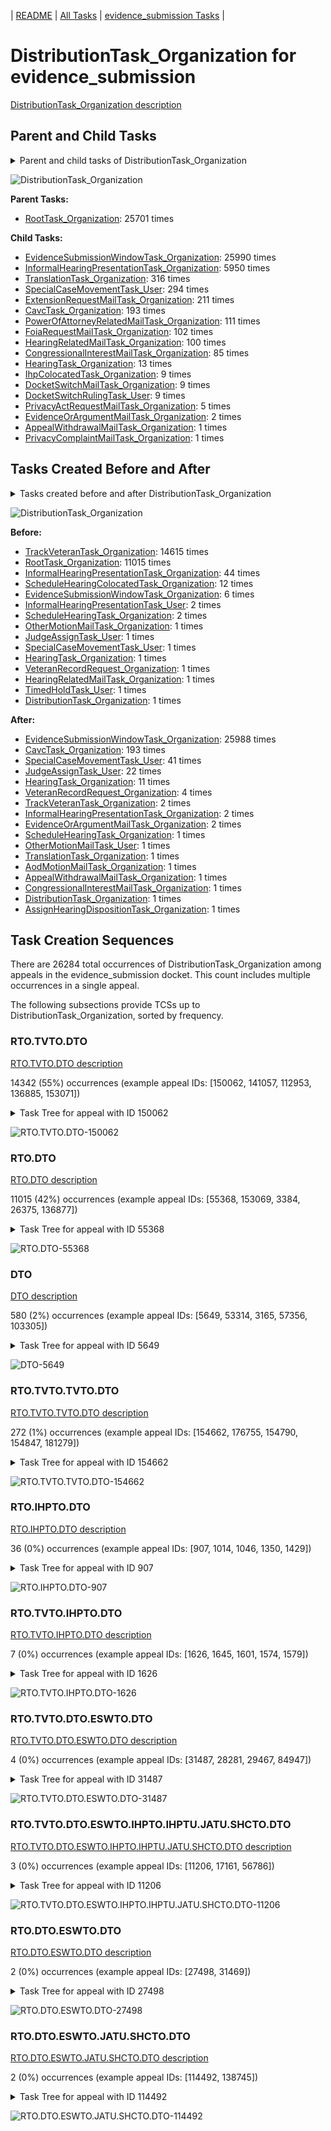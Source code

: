 <!-- DO NOT EDIT THIS FILE.  This file is autogenerated. -->
| [README](../README.md) | [All Tasks](../alltasks.md) | [evidence_submission Tasks](tasklist.md) |

# DistributionTask_Organization for evidence_submission

[DistributionTask_Organization description](../descr/DistributionTask_Organization.md)

## Parent and Child Tasks

<details><summary markdown='span'>Parent and child tasks of DistributionTask_Organization
</summary>

```
digraph G {
rankdir=LR;
node [shape=box]
"DistributionTask_Organization" -> "EvidenceSubmissionWindowTask_Organization" [label=25990]
"DistributionTask_Organization" -> "InformalHearingPresentationTask_Organization" [label=5950]
"DistributionTask_Organization" -> "TranslationTask_Organization" [label=316]
"DistributionTask_Organization" -> "SpecialCaseMovementTask_User" [label=294]
"DistributionTask_Organization" -> "ExtensionRequestMailTask_Organization" [label=211]
"DistributionTask_Organization" -> "CavcTask_Organization" [label=193]
"DistributionTask_Organization" -> "PowerOfAttorneyRelatedMailTask_Organization" [label=111]
"DistributionTask_Organization" -> "FoiaRequestMailTask_Organization" [label=102]
"DistributionTask_Organization" -> "HearingRelatedMailTask_Organization" [label=100]
"DistributionTask_Organization" -> "CongressionalInterestMailTask_Organization" [label=85]
"DistributionTask_Organization" -> "HearingTask_Organization" [label=13]
"DistributionTask_Organization" -> "IhpColocatedTask_Organization" [label=9]
"DistributionTask_Organization" -> "DocketSwitchRulingTask_User" [label=9]
"DistributionTask_Organization" -> "DocketSwitchMailTask_Organization" [label=9]
"DistributionTask_Organization" -> "PrivacyActRequestMailTask_Organization" [label=5]
"DistributionTask_Organization" -> "EvidenceOrArgumentMailTask_Organization" [label=2]
"DistributionTask_Organization" -> "PrivacyComplaintMailTask_Organization" [label=1]
"DistributionTask_Organization" -> "AppealWithdrawalMailTask_Organization" [label=1]
"RootTask_Organization" -> "DistributionTask_Organization" [label=25701]
}
```
</details>

![DistributionTask_Organization](dot/DistributionTask_Organization-parentchild.dot.png)

**Parent Tasks:**

   * [RootTask_Organization](RootTask_Organization.md): 25701 times

**Child Tasks:**

   * [EvidenceSubmissionWindowTask_Organization](EvidenceSubmissionWindowTask_Organization.md): 25990 times
   * [InformalHearingPresentationTask_Organization](InformalHearingPresentationTask_Organization.md): 5950 times
   * [TranslationTask_Organization](TranslationTask_Organization.md): 316 times
   * [SpecialCaseMovementTask_User](SpecialCaseMovementTask_User.md): 294 times
   * [ExtensionRequestMailTask_Organization](ExtensionRequestMailTask_Organization.md): 211 times
   * [CavcTask_Organization](CavcTask_Organization.md): 193 times
   * [PowerOfAttorneyRelatedMailTask_Organization](PowerOfAttorneyRelatedMailTask_Organization.md): 111 times
   * [FoiaRequestMailTask_Organization](FoiaRequestMailTask_Organization.md): 102 times
   * [HearingRelatedMailTask_Organization](HearingRelatedMailTask_Organization.md): 100 times
   * [CongressionalInterestMailTask_Organization](CongressionalInterestMailTask_Organization.md): 85 times
   * [HearingTask_Organization](HearingTask_Organization.md): 13 times
   * [IhpColocatedTask_Organization](IhpColocatedTask_Organization.md): 9 times
   * [DocketSwitchMailTask_Organization](DocketSwitchMailTask_Organization.md): 9 times
   * [DocketSwitchRulingTask_User](DocketSwitchRulingTask_User.md): 9 times
   * [PrivacyActRequestMailTask_Organization](PrivacyActRequestMailTask_Organization.md): 5 times
   * [EvidenceOrArgumentMailTask_Organization](EvidenceOrArgumentMailTask_Organization.md): 2 times
   * [AppealWithdrawalMailTask_Organization](AppealWithdrawalMailTask_Organization.md): 1 times
   * [PrivacyComplaintMailTask_Organization](PrivacyComplaintMailTask_Organization.md): 1 times

## Tasks Created Before and After

<details><summary markdown='span'>Tasks created before and after DistributionTask_Organization</summary>

```
digraph G {
rankdir=LR;

"DistributionTask_Organization" -> "EvidenceSubmissionWindowTask_Organization" [label=25988]
"DistributionTask_Organization" -> "CavcTask_Organization" [label=193]
"DistributionTask_Organization" -> "SpecialCaseMovementTask_User" [label=41]
"DistributionTask_Organization" -> "JudgeAssignTask_User" [label=22]
"DistributionTask_Organization" -> "HearingTask_Organization" [label=11]
"DistributionTask_Organization" -> "VeteranRecordRequest_Organization" [label=4]
"DistributionTask_Organization" -> "TrackVeteranTask_Organization" [label=2]
"DistributionTask_Organization" -> "InformalHearingPresentationTask_Organization" [label=2]
"DistributionTask_Organization" -> "EvidenceOrArgumentMailTask_Organization" [label=2]
"DistributionTask_Organization" -> "TranslationTask_Organization" [label=1]
"DistributionTask_Organization" -> "ScheduleHearingTask_Organization" [label=1]
"DistributionTask_Organization" -> "OtherMotionMailTask_User" [label=1]
"DistributionTask_Organization" -> "DistributionTask_Organization" [label=1]
"DistributionTask_Organization" -> "CongressionalInterestMailTask_Organization" [label=1]
"DistributionTask_Organization" -> "AssignHearingDispositionTask_Organization" [label=1]
"DistributionTask_Organization" -> "AppealWithdrawalMailTask_Organization" [label=1]
"DistributionTask_Organization" -> "AodMotionMailTask_Organization" [label=1]
"TrackVeteranTask_Organization" -> "DistributionTask_Organization" [label=14615]
"RootTask_Organization" -> "DistributionTask_Organization" [label=11015]
"InformalHearingPresentationTask_Organization" -> "DistributionTask_Organization" [label=44]
"ScheduleHearingColocatedTask_Organization" -> "DistributionTask_Organization" [label=12]
"EvidenceSubmissionWindowTask_Organization" -> "DistributionTask_Organization" [label=6]
"ScheduleHearingTask_Organization" -> "DistributionTask_Organization" [label=2]
"InformalHearingPresentationTask_User" -> "DistributionTask_Organization" [label=2]
"VeteranRecordRequest_Organization" -> "DistributionTask_Organization" [label=1]
"TimedHoldTask_User" -> "DistributionTask_Organization" [label=1]
"SpecialCaseMovementTask_User" -> "DistributionTask_Organization" [label=1]
"OtherMotionMailTask_Organization" -> "DistributionTask_Organization" [label=1]
"JudgeAssignTask_User" -> "DistributionTask_Organization" [label=1]
"HearingTask_Organization" -> "DistributionTask_Organization" [label=1]
"HearingRelatedMailTask_Organization" -> "DistributionTask_Organization" [label=1]
"DistributionTask_Organization" -> "DistributionTask_Organization" [label=1]
}
```
</details>

![DistributionTask_Organization](dot/DistributionTask_Organization.dot.png)

**Before:**

   * [TrackVeteranTask_Organization](TrackVeteranTask_Organization.md): 14615 times
   * [RootTask_Organization](RootTask_Organization.md): 11015 times
   * [InformalHearingPresentationTask_Organization](InformalHearingPresentationTask_Organization.md): 44 times
   * [ScheduleHearingColocatedTask_Organization](ScheduleHearingColocatedTask_Organization.md): 12 times
   * [EvidenceSubmissionWindowTask_Organization](EvidenceSubmissionWindowTask_Organization.md): 6 times
   * [InformalHearingPresentationTask_User](InformalHearingPresentationTask_User.md): 2 times
   * [ScheduleHearingTask_Organization](ScheduleHearingTask_Organization.md): 2 times
   * [OtherMotionMailTask_Organization](OtherMotionMailTask_Organization.md): 1 times
   * [JudgeAssignTask_User](JudgeAssignTask_User.md): 1 times
   * [SpecialCaseMovementTask_User](SpecialCaseMovementTask_User.md): 1 times
   * [HearingTask_Organization](HearingTask_Organization.md): 1 times
   * [VeteranRecordRequest_Organization](VeteranRecordRequest_Organization.md): 1 times
   * [HearingRelatedMailTask_Organization](HearingRelatedMailTask_Organization.md): 1 times
   * [TimedHoldTask_User](TimedHoldTask_User.md): 1 times
   * [DistributionTask_Organization](DistributionTask_Organization.md): 1 times

**After:**

   * [EvidenceSubmissionWindowTask_Organization](EvidenceSubmissionWindowTask_Organization.md): 25988 times
   * [CavcTask_Organization](CavcTask_Organization.md): 193 times
   * [SpecialCaseMovementTask_User](SpecialCaseMovementTask_User.md): 41 times
   * [JudgeAssignTask_User](JudgeAssignTask_User.md): 22 times
   * [HearingTask_Organization](HearingTask_Organization.md): 11 times
   * [VeteranRecordRequest_Organization](VeteranRecordRequest_Organization.md): 4 times
   * [TrackVeteranTask_Organization](TrackVeteranTask_Organization.md): 2 times
   * [InformalHearingPresentationTask_Organization](InformalHearingPresentationTask_Organization.md): 2 times
   * [EvidenceOrArgumentMailTask_Organization](EvidenceOrArgumentMailTask_Organization.md): 2 times
   * [ScheduleHearingTask_Organization](ScheduleHearingTask_Organization.md): 1 times
   * [OtherMotionMailTask_User](OtherMotionMailTask_User.md): 1 times
   * [TranslationTask_Organization](TranslationTask_Organization.md): 1 times
   * [AodMotionMailTask_Organization](AodMotionMailTask_Organization.md): 1 times
   * [AppealWithdrawalMailTask_Organization](AppealWithdrawalMailTask_Organization.md): 1 times
   * [CongressionalInterestMailTask_Organization](CongressionalInterestMailTask_Organization.md): 1 times
   * [DistributionTask_Organization](DistributionTask_Organization.md): 1 times
   * [AssignHearingDispositionTask_Organization](AssignHearingDispositionTask_Organization.md): 1 times

## Task Creation Sequences

There are 26284 total occurrences of DistributionTask_Organization among appeals in the evidence_submission docket.  This count includes multiple occurrences in a single appeal.

The following subsections provide TCSs up to DistributionTask_Organization, sorted by frequency.

### RTO.TVTO.DTO

[RTO.TVTO.DTO description](../descr/RTO.TVTO.DTO.md)

14342 (55%) occurrences (example appeal IDs: [150062, 141057, 112953, 136885, 153071])

<details><summary markdown='span'>Task Tree for appeal with ID 150062</summary>

```
@startuml
skinparam {
  ObjectBorderColor #555
  ObjectBorderThickness 0
  ObjectFontStyle bold
  ObjectFontSize 14
  ObjectAttributeFontColor #333
  ObjectAttributeFontSize 12
}
  object 0.RootTask #8dd3c7 {
Organization
}
  object 1.TrackVeteranTask #bebada {
Organization
}
  object 2.DistributionTask #ffffb3 {
Organization  <back:white>    </back>
}
  object 3.EvidenceSubmissionWindowTask #fccde5 {
Organization
}
  object 4.InformalHearingPresentationTask #fdb462 {
Organization
}
  object 5.InformalHearingPresentationTask #fdb462 {
User
}
  object 6.InformalHearingPresentationTask #fdb462 {
User
}
  object 7.JudgeAssignTask #ccebc5 {
User
}
  object 8.JudgeDecisionReviewTask #d9d9d9 {
User
}
  object 9.AttorneyTask #bc80bd {
User
}
  object 10.BvaDispatchTask #b3de69 {
Organization
}
  object 11.BvaDispatchTask #b3de69 {
User
}
0.RootTask -- 1.TrackVeteranTask
0.RootTask -- 2.DistributionTask
2.DistributionTask -- 3.EvidenceSubmissionWindowTask
2.DistributionTask -- 4.InformalHearingPresentationTask
4.InformalHearingPresentationTask -- 5.InformalHearingPresentationTask
4.InformalHearingPresentationTask -- 6.InformalHearingPresentationTask
0.RootTask -- 7.JudgeAssignTask
0.RootTask -- 8.JudgeDecisionReviewTask
8.JudgeDecisionReviewTask -- 9.AttorneyTask
0.RootTask -- 10.BvaDispatchTask
10.BvaDispatchTask -- 11.BvaDispatchTask
@enduml
```
</details>

![RTO.TVTO.DTO-150062](uml/RTO.TVTO.DTO-150062.png)

### RTO.DTO

[RTO.DTO description](../descr/RTO.DTO.md)

11015 (42%) occurrences (example appeal IDs: [55368, 153069, 3384, 26375, 136877])

<details><summary markdown='span'>Task Tree for appeal with ID 55368</summary>

```
@startuml
skinparam {
  ObjectBorderColor #555
  ObjectBorderThickness 0
  ObjectFontStyle bold
  ObjectFontSize 14
  ObjectAttributeFontColor #333
  ObjectAttributeFontSize 12
}
  object 0.RootTask #8dd3c7 {
Organization
}
  object 1.TrackVeteranTask #bebada {
Organization
}
  object 2.DistributionTask #ffffb3 {
Organization  <back:white>    </back>
}
  object 3.EvidenceSubmissionWindowTask #fccde5 {
Organization
}
0.RootTask -- 1.TrackVeteranTask
0.RootTask -- 2.DistributionTask
2.DistributionTask -- 3.EvidenceSubmissionWindowTask
@enduml
```
</details>

![RTO.DTO-55368](uml/RTO.DTO-55368.png)

### DTO

[DTO description](../descr/DTO.md)

580 (2%) occurrences (example appeal IDs: [5649, 53314, 3165, 57356, 103305])

<details><summary markdown='span'>Task Tree for appeal with ID 5649</summary>

```
@startuml
skinparam {
  ObjectBorderColor #555
  ObjectBorderThickness 0
  ObjectFontStyle bold
  ObjectFontSize 14
  ObjectAttributeFontColor #333
  ObjectAttributeFontSize 12
}
  object 0.RootTask #8dd3c7 {
Organization
}
  object 1.TrackVeteranTask #bebada {
Organization
}
  object 2.DistributionTask #ffffb3 {
Organization  <back:white>    </back>
}
  object 3.EvidenceSubmissionWindowTask #fccde5 {
Organization
}
  object 4.InformalHearingPresentationTask #fdb462 {
Organization
}
  object 5.JudgeAssignTask #ccebc5 {
User
}
  object 6.JudgeDecisionReviewTask #d9d9d9 {
User
}
  object 7.AttorneyTask #bc80bd {
User
}
  object 8.TrackVeteranTask #bebada {
Organization
}
  object 9.InformalHearingPresentationTask #fdb462 {
Organization
}
0.RootTask -- 1.TrackVeteranTask
0.RootTask -- 2.DistributionTask
2.DistributionTask -- 3.EvidenceSubmissionWindowTask
2.DistributionTask -- 4.InformalHearingPresentationTask
0.RootTask -- 5.JudgeAssignTask
0.RootTask -- 6.JudgeDecisionReviewTask
6.JudgeDecisionReviewTask -- 7.AttorneyTask
0.RootTask -- 8.TrackVeteranTask
0.RootTask -- 9.InformalHearingPresentationTask
@enduml
```
</details>

![DTO-5649](uml/DTO-5649.png)

### RTO.TVTO.TVTO.DTO

[RTO.TVTO.TVTO.DTO description](../descr/RTO.TVTO.TVTO.DTO.md)

272 (1%) occurrences (example appeal IDs: [154662, 176755, 154790, 154847, 181279])

<details><summary markdown='span'>Task Tree for appeal with ID 154662</summary>

```
@startuml
skinparam {
  ObjectBorderColor #555
  ObjectBorderThickness 0
  ObjectFontStyle bold
  ObjectFontSize 14
  ObjectAttributeFontColor #333
  ObjectAttributeFontSize 12
}
  object 0.RootTask #8dd3c7 {
Organization
}
  object 1.TrackVeteranTask #bebada {
Organization
}
  object 2.TrackVeteranTask #bebada {
Organization
}
  object 3.DistributionTask #ffffb3 {
Organization  <back:white>    </back>
}
  object 4.EvidenceSubmissionWindowTask #fccde5 {
Organization
}
0.RootTask -- 1.TrackVeteranTask
0.RootTask -- 2.TrackVeteranTask
0.RootTask -- 3.DistributionTask
3.DistributionTask -- 4.EvidenceSubmissionWindowTask
@enduml
```
</details>

![RTO.TVTO.TVTO.DTO-154662](uml/RTO.TVTO.TVTO.DTO-154662.png)

### RTO.IHPTO.DTO

[RTO.IHPTO.DTO description](../descr/RTO.IHPTO.DTO.md)

36 (0%) occurrences (example appeal IDs: [907, 1014, 1046, 1350, 1429])

<details><summary markdown='span'>Task Tree for appeal with ID 907</summary>

```
@startuml
skinparam {
  ObjectBorderColor #555
  ObjectBorderThickness 0
  ObjectFontStyle bold
  ObjectFontSize 14
  ObjectAttributeFontColor #333
  ObjectAttributeFontSize 12
}
  object 0.RootTask #8dd3c7 {
Organization
}
  object 1.InformalHearingPresentationTask #fdb462 {
Organization
}
  object 2.DistributionTask #ffffb3 {
Organization  <back:white>    </back>
}
  object 3.EvidenceSubmissionWindowTask #fccde5 {
Organization
}
  object 4.TrackVeteranTask #bebada {
Organization
}
  object 5.JudgeAssignTask #ccebc5 {
User
}
  object 6.JudgeDecisionReviewTask #d9d9d9 {
User
}
  object 7.AttorneyTask #bc80bd {
User
}
  object 8.OtherColocatedTask #80b1d3 {
Organization
}
  object 9.OtherColocatedTask #80b1d3 {
User
}
  object 10.BvaDispatchTask #b3de69 {
Organization
}
  object 11.BvaDispatchTask #b3de69 {
User
}
2.DistributionTask -- 1.InformalHearingPresentationTask
0.RootTask -- 2.DistributionTask
2.DistributionTask -- 3.EvidenceSubmissionWindowTask
0.RootTask -- 4.TrackVeteranTask
0.RootTask -- 5.JudgeAssignTask
0.RootTask -- 6.JudgeDecisionReviewTask
6.JudgeDecisionReviewTask -- 7.AttorneyTask
7.AttorneyTask -- 8.OtherColocatedTask
8.OtherColocatedTask -- 9.OtherColocatedTask
0.RootTask -- 10.BvaDispatchTask
10.BvaDispatchTask -- 11.BvaDispatchTask
@enduml
```
</details>

![RTO.IHPTO.DTO-907](uml/RTO.IHPTO.DTO-907.png)

### RTO.TVTO.IHPTO.DTO

[RTO.TVTO.IHPTO.DTO description](../descr/RTO.TVTO.IHPTO.DTO.md)

7 (0%) occurrences (example appeal IDs: [1626, 1645, 1601, 1574, 1579])

<details><summary markdown='span'>Task Tree for appeal with ID 1626</summary>

```
@startuml
skinparam {
  ObjectBorderColor #555
  ObjectBorderThickness 0
  ObjectFontStyle bold
  ObjectFontSize 14
  ObjectAttributeFontColor #333
  ObjectAttributeFontSize 12
}
  object 0.RootTask #8dd3c7 {
Organization
}
  object 1.TrackVeteranTask #bebada {
Organization
}
  object 2.InformalHearingPresentationTask #fdb462 {
Organization
}
  object 3.DistributionTask #ffffb3 {
Organization  <back:white>    </back>
}
  object 4.EvidenceSubmissionWindowTask #fccde5 {
Organization
}
  object 5.JudgeAssignTask #ccebc5 {
User
}
  object 6.JudgeDecisionReviewTask #d9d9d9 {
User
}
  object 7.AttorneyTask #bc80bd {
User
}
  object 8.BvaDispatchTask #b3de69 {
Organization
}
  object 9.BvaDispatchTask #b3de69 {
User
}
0.RootTask -- 1.TrackVeteranTask
3.DistributionTask -- 2.InformalHearingPresentationTask
0.RootTask -- 3.DistributionTask
3.DistributionTask -- 4.EvidenceSubmissionWindowTask
0.RootTask -- 5.JudgeAssignTask
0.RootTask -- 6.JudgeDecisionReviewTask
6.JudgeDecisionReviewTask -- 7.AttorneyTask
0.RootTask -- 8.BvaDispatchTask
8.BvaDispatchTask -- 9.BvaDispatchTask
@enduml
```
</details>

![RTO.TVTO.IHPTO.DTO-1626](uml/RTO.TVTO.IHPTO.DTO-1626.png)

### RTO.TVTO.DTO.ESWTO.DTO

[RTO.TVTO.DTO.ESWTO.DTO description](../descr/RTO.TVTO.DTO.ESWTO.DTO.md)

4 (0%) occurrences (example appeal IDs: [31487, 28281, 29467, 84947])

<details><summary markdown='span'>Task Tree for appeal with ID 31487</summary>

```
@startuml
skinparam {
  ObjectBorderColor #555
  ObjectBorderThickness 0
  ObjectFontStyle bold
  ObjectFontSize 14
  ObjectAttributeFontColor #333
  ObjectAttributeFontSize 12
}
  object 0.RootTask #8dd3c7 {
Organization
}
  object 1.TrackVeteranTask #bebada {
Organization
}
  object 2.DistributionTask #ffffb3 {
Organization  <back:white>    </back>
}
  object 3.EvidenceSubmissionWindowTask #fccde5 {
Organization
}
  object 4.JudgeAssignTask #ccebc5 {
User
}
  object 5.DistributionTask #ffffb3 {
Organization  <back:white>    </back>
}
  object 6.JudgeAssignTask #ccebc5 {
User
}
  object 7.JudgeDecisionReviewTask #d9d9d9 {
User
}
  object 8.AttorneyTask #bc80bd {
User
}
  object 9.JudgeDecisionReviewTask #d9d9d9 {
User
}
  object 10.BvaDispatchTask #b3de69 {
Organization
}
  object 11.BvaDispatchTask #b3de69 {
User
}
0.RootTask -- 1.TrackVeteranTask
0.RootTask -- 2.DistributionTask
2.DistributionTask -- 3.EvidenceSubmissionWindowTask
0.RootTask -- 4.JudgeAssignTask
0.RootTask -- 5.DistributionTask
0.RootTask -- 6.JudgeAssignTask
0.RootTask -- 7.JudgeDecisionReviewTask
9.JudgeDecisionReviewTask -- 8.AttorneyTask
0.RootTask -- 9.JudgeDecisionReviewTask
0.RootTask -- 10.BvaDispatchTask
10.BvaDispatchTask -- 11.BvaDispatchTask
@enduml
```
</details>

![RTO.TVTO.DTO.ESWTO.DTO-31487](uml/RTO.TVTO.DTO.ESWTO.DTO-31487.png)

### RTO.TVTO.DTO.ESWTO.IHPTO.IHPTU.JATU.SHCTO.DTO

[RTO.TVTO.DTO.ESWTO.IHPTO.IHPTU.JATU.SHCTO.DTO description](../descr/RTO.TVTO.DTO.ESWTO.IHPTO.IHPTU.JATU.SHCTO.DTO.md)

3 (0%) occurrences (example appeal IDs: [11206, 17161, 56786])

<details><summary markdown='span'>Task Tree for appeal with ID 11206</summary>

```
@startuml
skinparam {
  ObjectBorderColor #555
  ObjectBorderThickness 0
  ObjectFontStyle bold
  ObjectFontSize 14
  ObjectAttributeFontColor #333
  ObjectAttributeFontSize 12
}
  object 0.RootTask #8dd3c7 {
Organization
}
  object 1.TrackVeteranTask #bebada {
Organization
}
  object 2.DistributionTask #ffffb3 {
Organization  <back:white>    </back>
}
  object 3.EvidenceSubmissionWindowTask #fccde5 {
Organization
}
  object 4.InformalHearingPresentationTask #fdb462 {
Organization
}
  object 5.InformalHearingPresentationTask #fdb462 {
User
}
  object 6.JudgeAssignTask #ccebc5 {
User
}
  object 7.JudgeDecisionReviewTask #d9d9d9 {
User
}
  object 8.AttorneyTask #bc80bd {
User
}
  object 9.ScheduleHearingColocatedTask #ccebc5 {
Organization
}
  object 10.DistributionTask #ffffb3 {
Organization  <back:white>    </back>
}
  object 11.HearingTask #fb8072 {
Organization
}
  object 12.ScheduleHearingTask #80b1d3 {
Organization
}
  object 13.HearingAdminActionVerifyAddressTask #ffed6f {
Organization
}
  object 14.AssignHearingDispositionTask #8dd3c7 {
Organization
}
  object 15.TranscriptionTask #fb8072 {
Organization
}
  object 16.EvidenceSubmissionWindowTask #fccde5 {
Organization
}
  object 17.EvidenceOrArgumentMailTask #ffffb3 {
Organization
}
  object 18.JudgeAssignTask #ccebc5 {
User
}
  object 19.JudgeDecisionReviewTask #d9d9d9 {
User
}
  object 20.AttorneyTask #bc80bd {
User
}
  object 21.FoiaColocatedTask #fccde5 {
Organization
}
  object 22.FoiaTask #fb8072 {
Organization
}
  object 23.FoiaTask #fb8072 {
User
}
0.RootTask -- 1.TrackVeteranTask
0.RootTask -- 2.DistributionTask
2.DistributionTask -- 3.EvidenceSubmissionWindowTask
2.DistributionTask -- 4.InformalHearingPresentationTask
4.InformalHearingPresentationTask -- 5.InformalHearingPresentationTask
0.RootTask -- 6.JudgeAssignTask
0.RootTask -- 7.JudgeDecisionReviewTask
7.JudgeDecisionReviewTask -- 8.AttorneyTask
8.AttorneyTask -- 9.ScheduleHearingColocatedTask
0.RootTask -- 10.DistributionTask
10.DistributionTask -- 11.HearingTask
11.HearingTask -- 12.ScheduleHearingTask
12.ScheduleHearingTask -- 13.HearingAdminActionVerifyAddressTask
11.HearingTask -- 14.AssignHearingDispositionTask
14.AssignHearingDispositionTask -- 15.TranscriptionTask
14.AssignHearingDispositionTask -- 16.EvidenceSubmissionWindowTask
0.RootTask -- 17.EvidenceOrArgumentMailTask
0.RootTask -- 18.JudgeAssignTask
0.RootTask -- 19.JudgeDecisionReviewTask
19.JudgeDecisionReviewTask -- 20.AttorneyTask
20.AttorneyTask -- 21.FoiaColocatedTask
21.FoiaColocatedTask -- 22.FoiaTask
22.FoiaTask -- 23.FoiaTask
@enduml
```
</details>

![RTO.TVTO.DTO.ESWTO.IHPTO.IHPTU.JATU.SHCTO.DTO-11206](uml/RTO.TVTO.DTO.ESWTO.IHPTO.IHPTU.JATU.SHCTO.DTO-11206.png)

### RTO.DTO.ESWTO.DTO

[RTO.DTO.ESWTO.DTO description](../descr/RTO.DTO.ESWTO.DTO.md)

2 (0%) occurrences (example appeal IDs: [27498, 31469])

<details><summary markdown='span'>Task Tree for appeal with ID 27498</summary>

```
@startuml
skinparam {
  ObjectBorderColor #555
  ObjectBorderThickness 0
  ObjectFontStyle bold
  ObjectFontSize 14
  ObjectAttributeFontColor #333
  ObjectAttributeFontSize 12
}
  object 0.RootTask #8dd3c7 {
Organization
}
  object 1.DistributionTask #ffffb3 {
Organization  <back:white>    </back>
}
  object 2.EvidenceSubmissionWindowTask #fccde5 {
Organization
}
  object 3.JudgeAssignTask #ccebc5 {
User
}
  object 4.DistributionTask #ffffb3 {
Organization  <back:white>    </back>
}
  object 5.JudgeAssignTask #ccebc5 {
User
}
  object 6.JudgeDecisionReviewTask #d9d9d9 {
User
}
  object 7.AttorneyTask #bc80bd {
User
}
  object 8.OtherColocatedTask #80b1d3 {
Organization
}
  object 9.OtherColocatedTask #80b1d3 {
User
}
  object 10.OtherColocatedTask #80b1d3 {
User
}
  object 11.TimedHoldTask #fccde5 {
User
}
  object 12.BvaDispatchTask #b3de69 {
Organization
}
  object 13.BvaDispatchTask #b3de69 {
User
}
0.RootTask -- 1.DistributionTask
1.DistributionTask -- 2.EvidenceSubmissionWindowTask
0.RootTask -- 3.JudgeAssignTask
0.RootTask -- 4.DistributionTask
0.RootTask -- 5.JudgeAssignTask
0.RootTask -- 6.JudgeDecisionReviewTask
6.JudgeDecisionReviewTask -- 7.AttorneyTask
7.AttorneyTask -- 8.OtherColocatedTask
8.OtherColocatedTask -- 9.OtherColocatedTask
8.OtherColocatedTask -- 10.OtherColocatedTask
10.OtherColocatedTask -- 11.TimedHoldTask
0.RootTask -- 12.BvaDispatchTask
12.BvaDispatchTask -- 13.BvaDispatchTask
@enduml
```
</details>

![RTO.DTO.ESWTO.DTO-27498](uml/RTO.DTO.ESWTO.DTO-27498.png)

### RTO.DTO.ESWTO.JATU.SHCTO.DTO

[RTO.DTO.ESWTO.JATU.SHCTO.DTO description](../descr/RTO.DTO.ESWTO.JATU.SHCTO.DTO.md)

2 (0%) occurrences (example appeal IDs: [114492, 138745])

<details><summary markdown='span'>Task Tree for appeal with ID 114492</summary>

```
@startuml
skinparam {
  ObjectBorderColor #555
  ObjectBorderThickness 0
  ObjectFontStyle bold
  ObjectFontSize 14
  ObjectAttributeFontColor #333
  ObjectAttributeFontSize 12
}
  object 0.RootTask #8dd3c7 {
Organization
}
  object 1.DistributionTask #ffffb3 {
Organization  <back:white>    </back>
}
  object 2.EvidenceSubmissionWindowTask #fccde5 {
Organization
}
  object 3.JudgeAssignTask #ccebc5 {
User
}
  object 4.JudgeDecisionReviewTask #d9d9d9 {
User
}
  object 5.AttorneyTask #bc80bd {
User
}
  object 6.HearingClarificationColocatedTask #ccebc5 {
Organization
}
  object 7.HearingClarificationColocatedTask #ccebc5 {
User
}
  object 8.ScheduleHearingColocatedTask #ccebc5 {
Organization
}
  object 9.DistributionTask #ffffb3 {
Organization  <back:white>    </back>
}
  object 10.HearingTask #fb8072 {
Organization
}
  object 11.ScheduleHearingTask #80b1d3 {
Organization
}
  object 12.DocketSwitchMailTask #e377c2 {
Organization
}
  object 13.DocketSwitchMailTask #e377c2 {
User
}
  object 14.DocketSwitchRulingTask #e377c2 {
User
}
  object 15.DocketSwitchMailTask #e377c2 {
Organization
}
  object 16.DocketSwitchMailTask #e377c2 {
User
}
  object 17.EvidenceSubmissionWindowTask #fccde5 {
Organization
}
  object 18.DocketSwitchRulingTask #e377c2 {
User
}
  object 19.SpecialCaseMovementTask #8dd3c7 {
User
}
  object 20.JudgeAssignTask #ccebc5 {
User
}
  object 21.JudgeDecisionReviewTask #d9d9d9 {
User
}
  object 22.AttorneyTask #bc80bd {
User
}
  object 23.DocketSwitchDeniedTask #e377c2 {
Organization
}
  object 24.DocketSwitchDeniedTask #e377c2 {
User
}
  object 25.DocketSwitchDeniedTask #e377c2 {
Organization
}
  object 26.DocketSwitchDeniedTask #e377c2 {
User
}
  object 27.AttorneyTask #bc80bd {
User
}
  object 28.BvaDispatchTask #b3de69 {
Organization
}
  object 29.BvaDispatchTask #b3de69 {
User
}
0.RootTask -- 1.DistributionTask
1.DistributionTask -- 2.EvidenceSubmissionWindowTask
0.RootTask -- 3.JudgeAssignTask
0.RootTask -- 4.JudgeDecisionReviewTask
4.JudgeDecisionReviewTask -- 5.AttorneyTask
5.AttorneyTask -- 6.HearingClarificationColocatedTask
6.HearingClarificationColocatedTask -- 7.HearingClarificationColocatedTask
5.AttorneyTask -- 8.ScheduleHearingColocatedTask
0.RootTask -- 9.DistributionTask
9.DistributionTask -- 10.HearingTask
10.HearingTask -- 11.ScheduleHearingTask
0.RootTask -- 12.DocketSwitchMailTask
12.DocketSwitchMailTask -- 13.DocketSwitchMailTask
0.RootTask -- 14.DocketSwitchRulingTask
0.RootTask -- 15.DocketSwitchMailTask
15.DocketSwitchMailTask -- 16.DocketSwitchMailTask
10.HearingTask -- 17.EvidenceSubmissionWindowTask
0.RootTask -- 18.DocketSwitchRulingTask
9.DistributionTask -- 19.SpecialCaseMovementTask
0.RootTask -- 20.JudgeAssignTask
0.RootTask -- 21.JudgeDecisionReviewTask
21.JudgeDecisionReviewTask -- 22.AttorneyTask
18.DocketSwitchRulingTask -- 23.DocketSwitchDeniedTask
23.DocketSwitchDeniedTask -- 24.DocketSwitchDeniedTask
14.DocketSwitchRulingTask -- 25.DocketSwitchDeniedTask
25.DocketSwitchDeniedTask -- 26.DocketSwitchDeniedTask
21.JudgeDecisionReviewTask -- 27.AttorneyTask
0.RootTask -- 28.BvaDispatchTask
28.BvaDispatchTask -- 29.BvaDispatchTask
@enduml
```
</details>

![RTO.DTO.ESWTO.JATU.SHCTO.DTO-114492](uml/RTO.DTO.ESWTO.JATU.SHCTO.DTO-114492.png)

